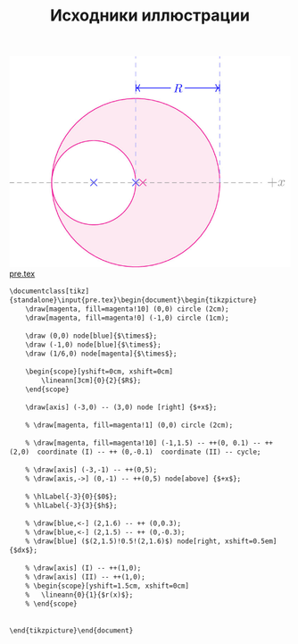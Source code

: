 ﻿---
title: "Исходники иллюстрации"
type: "notpost"
---
<a class="imag2" href="/cook/gallery/tikzpict_39c5cae5929171140a0f0fbc3e77174b.tex"><img src="/cook/gallery/tikzpict_39c5cae5929171140a0f0fbc3e77174b.pdf.jpg" alt=""></a>
<a href="/cook/gallery/pre">pre.tex</a>
<pre><code class="language-latex">\documentclass[tikz]{standalone}\input{pre.tex}\begin{document}\begin{tikzpicture}
	\draw[magenta, fill=magenta!10] (0,0) circle (2cm);
	\draw[magenta, fill=magenta!0] (-1,0) circle (1cm);

	\draw (0,0) node[blue]{$\times$};
	\draw (-1,0) node[blue]{$\times$};
	\draw (1/6,0) node[magenta]{$\times$};

	\begin{scope}[yshift=0cm, xshift=0cm]
		\lineann[3cm]{0}{2}{$R$};
	\end{scope}	

	\draw[axis] (-3,0) -- (3,0) node [right] {$+x$};

	% \draw[magenta, fill=magenta!1] (0,0) circle (2cm);

	% \draw[magenta, fill=magenta!10] (-1,1.5) -- ++(0, 0.1) -- ++ (2,0)  coordinate (I) -- ++ (0,-0.1)  coordinate (II) -- cycle;

	% \draw[axis] (-3,-1) -- ++(0,5);
	% \draw[axis,->] (0,-1) -- ++(0,5) node[above] {$+x$};

	% \hlLabel{-3}{0}{$0$};
	% \hlLabel{-3}{3}{$h$};

	% \draw[blue,<-] (2,1.6) -- ++ (0,0.3);
	% \draw[blue,<-] (2,1.5) -- ++ (0,-0.3);
	% \draw[blue] ($(2,1.5)!0.5!(2,1.6)$) node[right, xshift=0.5em] {$dx$};

	% \draw[axis] (I) -- ++(1,0);
	% \draw[axis] (II) -- ++(1,0);
	% \begin{scope}[yshift=1.5cm, xshift=0cm]
	% 	\lineann{0}{1}{$r(x)$};
	% \end{scope}


\end{tikzpicture}\end{document}</code></pre>